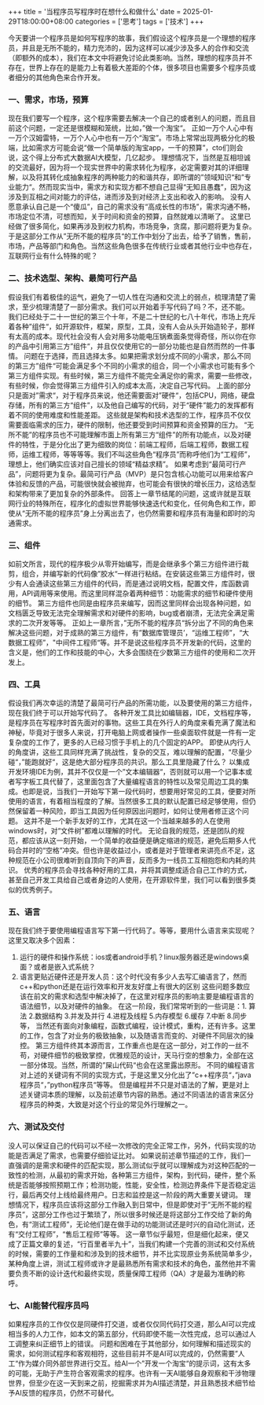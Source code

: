 +++
title = '当程序员写程序时在想什么和做什么'
date = 2025-01-29T18:00:00+08:00
categories = ['思考']
tags = ['技术']
+++

今天要讲一个程序员是如何写程序的故事，我们假设这个程序员是一个理想的程序员，并且是无所不能的，精力充沛的，因为这样可以减少涉及多人的合作和交流（即额外的成本），我们在本文中将避免讨论此类影响。当然，理想的程序员并不存在，世界上存在的是能力上有着极大差距的个体，很多项目也需要多个程序员或者细分的其他角色来合作开发。

### 一、需求，市场，预算
现在我们要写一个程序，这个程序需要去解决一个自己的或者别人的问题，而且目前这个问题，一定还是很模糊和笼统，比如，”做一个淘宝“。
正如一万个人心中有一万个汉姆雷特，一万个人心中也有一万个“淘宝”。市场上常常出现两极分化的极端，比如需求方可能会说“做一个简单版的淘宝app，一千的预算”，cto们则会说，这个得上分布式大数据AI大模型，几亿起步。
理想情况下，当然是互相坦诚的交流最好，因为将一个现实世界中的需求转化为程序，必定需要对其的详细理解，以及将其转化成抽象程序的两种能力的和谐共存，即所谓的”领域知识“和”专业能力“。然而现实当中，需求方和实现方都不想自己显得“无知且愚蠢”，因为这涉及到互相之间对能力的评估，进而涉及到对经济上支出和收入的影响。
没有人愿意承认自己是一个“傻瓜”，自己的需求没有“高成长性的市场”，需求沟通不畅，市场定位不清，可想而知，关于时间和资金的预算，自然就难以清晰了。
这里已经做了很多简化，如果再涉及到权力机构，市场竞争，贪腐，那问题将更为复杂。
于是这部分工作从”无所不能的程序员“的工作中划分了出去，给予了销售，售前，市场，产品等部门和角色。当然这些角色很多在传统行业或者其他行业中也存在，互联网行业有什么特殊的呢？

### 二、技术选型、架构、最简可行产品
假设我们有着极佳的运气，避免了一切人性在沟通和交流上的弱点，梳理清楚了需求，至少梳理清楚了一部分需求。我们可以开始着手写代码了吗？不，还不能。
我们已经处于二十一世纪的第三个十年，不是二十世纪的七八十年代，市场上充斥着各种”组件“，如开源软件，框架，原型，工具，没有人会从头开始造轮子，那样有太高的成本。现代社会没有人会对用多功能电压锅煮面条觉得奇怪，所以你在你的产品中引用第三方”组件“，并且仅仅使用它的一部分功能也是自然而然的一件事情。
问题在于选择，而且选择太多。如果把需求划分成不同的小需求，那么不同的第三方”组件“可能会满足多个不同的小需求的组合，同一个小需求也可能有多个第三方组件实现。有些时候，第三方组件不能完全满足你的需求，需要一些修改，有些时候，你会觉得第三方组件引入的成本太高，决定自己写代码。
上面的部分只是面对”需求“，对于程序员来说，他还需要面对”硬件“，包括CPU，网络，硬盘存储，所有的第三方“组件”，以及他自己编写的代码，对于“硬件”能力的发挥都有着不同的使用难度和性能差距。
这些就是架构和技术选型的工作，程序员不仅仅需要面临需求的压力，硬件的限制，他还要受到时间预算和资金预算的压力。
“无所不能”的程序员也不可能理解市面上所有第三方“组件”的所有功能点，以及对硬件的特性，于是分化出了更为细致的岗位：前端工程师，后端工程师，数据工程师，运维工程师，等等等等。我们不叫这些角色“程序员”而称呼他们为“工程师”，理想上，他们确实应该对自己擅长的领域“精益求精”。
如果考虑到“最简可行产品”，问题将更为复杂。最简可行产品（MVP）是只包含核心功能可以用来给客户体验和反馈的产品，可能很快就会被抛弃，也可能会有很快的增长压力，这给选型和架构带来了更加复杂的外部条件。
回答上一章节结尾的问题，这或许就是互联网行业的特殊所在，程序化的虚拟世界能够快速迭代和变化，任何角色和工作，即使从“无所不能的程序员”身上分离出去了，也仍然需要和程序员有海量和即时的沟通需求。

### 三、组件
如前文所言，现代的程序极少从零开始编写，而是会继承多个第三方组件进行裁剪，组合，并编写新的代码像”胶水“一样进行粘结。在安装这些第三方组件时，很少有人会通读这些第三方组件的代码，而是通过说明文档，配置文件，库函数调用，API调用等来使用。而这里同样混杂着两种细节：功能需求的细节和硬件使用的细节。
第三方组件也同是由程序员来编写，因而这里同样会出现各种问题，如文档匮乏导致无法完全理解需求和对硬件的影响，bug或者崩溃，无法完全满足需求的二次开发等等。
正如上一章所言，”无所不能的程序员“拆分出了不同的角色来解决这些问题，对于成熟的第三方组件，有”数据库管理员’，“运维工程师”，“大数据工程师”，"中间件工程师“等。并不是说这些程序员不开发新的代码，这里的含义是，他们的工作和技能的中心，大多会围绕在少数第三方组件的使用和二次开发上。

### 四、工具
假设我们再次幸运的清楚了最简可行产品的所需功能，以及要使用的第三方组件，现在我们终于可以开始写代码了。
各种开发工具比如编辑器，IDE，文档程序等，是程序员在写程序时首先面对的事物。这些工具在外行人的角度来看充满了魔法和神秘，毕竟对于很多人来说，打开电脑上网或者操作一些桌面软件就是一件有一定复杂度的工作了，更多的人已经习惯于手机上的几个固定的APP。
即使从内行人的角度讲，这些工具同样充满了挑战性，复杂的交互，难以理解的配置，“尽量少碰“，”能跑就好“，这是绝大部分程序员的共识。那么工具里隐藏了什么？
以集成开发环境IDE为例，其并不仅仅是一个”文本编辑器“，否则就可以用一个记事本或者写字板工具代替了，这里面包含了大量编程语言的特性以及常见周边工具的集成。也即是说，当我们一开始写下第一段代码时，想要用好常见的工具，便要对所使用的语言，有着相当程度的了解。当然很多工具的默认配置已经足够使用，但仍然保留着一种风险，即当工具因为任何原因出问题时，如何让使用者修正这个问题。
这并不是一个新手友好的工作，尤其在这一个当越来越多的人在使用windows时，对“文件树”都难以理解的时代。
无论自我的规范，还是团队的规范，都应该从这一刻开始，一个简单的收益便是确定缩进的规范，避免后期多人代码合并时的“空格”冲突。但也许是收益过小，或者是对于管理者来讲亮点不足，这种规范在小公司很难听到自顶向下的声音，反而多为一线员工互相抱怨和内耗的共识。
优秀的程序员会寻找各种好用的工具，并将其调整成适合自己工作的方式，甚至自己开发工具给自己或者身边的人使用，在开源软件里，我们可以看到很多类似的优秀例子。
### 五、语言
现在我们终于要使用编程语言写下第一行代码了。等等，要用什么语言来实现呢？这里又取决多个因素：
1. 运行的硬件和操作系统：ios或者android手机？linux服务器还是windows桌面？或者是嵌入式系统？
2. 语言更贴近硬件还是开发人员：这个时代没有多少人去写汇编语言了，然而c++和python还是在运行效率和开发友好度上有很大的区别
这些问题多数应该在前文的需求和选型中解决掉了，在这里对程序员的影响主要是编程语言的语法细节，以及对硬件的抽象。
在这一阶段，我们常常听到的一些词是：1. 算法 2.数据结构  3.并发及并行 4.进程及线程 5.内存模型 6.缓存 7.中断 8.同步等， 当然还有面向对象编程，函数式编程，设计模式，重构，还有许多。这里的工作，包含了对业务的极致抽象，以及随语言而变的、对硬件不同层次的操控。
第三方组件终其本源而言，工作重点也是在这一部分，对工作的一丝不苟，对硬件细节的极致掌控，优雅规范的设计，天马行空的想象力，全部在这一部分体现。当然，所谓的”屎山代码“也会在这里露出原形。
不同的编程语言对上述的关键词有不同的实现方式，于是这里又分化出了”c++程序员“，”java程序员“，”python程序员“等等。
但是编程并不只是对语法的了解，更是对上述关键词本质的理解，以及前述章节内容的熟悉。通过不同语法的语言来区分程序员的种类，大致是对这个行业的常见外行理解之一。

### 六、测试及交付
没人可以保证自己的代码可以不经一次修改的完全正常工作，另外，代码实现的功能是否满足了需求，也需要仔细验证比对。
如果说前述章节描述的工作，我们一直强调的是需求和硬件的匹配实现，那么测试似乎就可以理解成为对这种匹配的一致性的检测，从最初的需求开始，各种第三方组件，架构，到代码，硬件，整个系统是否能够按照预期工作；检测功能，性能，安全性，检测边界条件下是否稳定运行，最后再交付上线给最终用户。日志和监控是这一阶段的两大重要关键词。
理想情况下，程序员应该将这部分工作融入到日常中，但是即使对于”无所不能的程序员”，这部分工作也过于繁琐了，所以很多时候还是将这部分工作交给了新的角色，有“测试工程师”，无论他们是在做手动的功能测试还是时兴的自动化测试，还有“交付工程师”，“售后工程师”等等。
这一章节似乎最短，但是细化起来，便又成了正篇文章的复述，“行百里者半九十”，当我们构建一个完善的测试和交付系统的时候，需要的工作量和和涉及到的技术细节，并不比实现原业务系统简单多少，某种角度上讲，测试工程师或许才是最熟悉所有需求和技术的角色，虽然他并不需要负责不断的设计迭代和最终实现，质量保障工程师（QA）才是最为准确的称呼。

### 七、AI能替代程序员吗
如果程序员的工作仅仅是同硬件打交道，或者仅仅同代码打交道，那么AI可以完成相当多的人力工作，如本文的第五部分，代码即使不能一次性完成，总可以通过人工调整来纠正细节上的错误。
问题和困难在于其他部分，如何理解和描述现实的需求，如何测试程序和客观相符，这些目前并不是AI可以完成的，仍然需要”人工“作为媒介同外部世界进行交互。给AI一个”开发一个淘宝“的提示词，这有太多的可能，无助于产生符合客观需求的程序。也许有一天AI能够自身观察和干涉物理世界，但至少在这一天到来之前，挖掘需求并为AI描述清楚，并且熟悉技术细节给予AI反馈的程序员，仍然不可替代。


